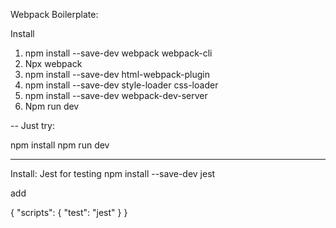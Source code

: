 Webpack Boilerplate:

Install

1. npm install --save-dev webpack webpack-cli
2. Npx webpack
3. npm install --save-dev html-webpack-plugin
4. npm install --save-dev style-loader css-loader
5. npm install --save-dev webpack-dev-server
6. Npm run dev

--
Just try:

npm install
npm run dev

---

Install:
Jest for testing
npm install --save-dev jest

add

{
"scripts": {
"test": "jest"
}
}
